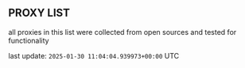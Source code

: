 ## PROXY LIST

all proxies in this list were collected from open sources and tested for functionality

last update: `2025-01-30 11:04:04.939973+00:00` UTC